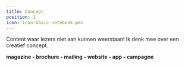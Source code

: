 ```yaml
---
title: Concept
position: 1
icon: icon-basic-notebook-pen
---
```


Content waar lezers niet aan kunnen weerstaan! Ik denk mee over een creatief concept.

**magazine - brochure - mailing - website - app - campagne**